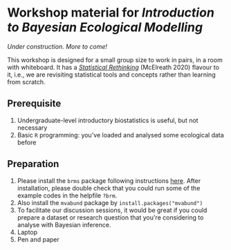 # Workshop material for *Introduction to Bayesian Ecological Modelling*

*Under construction. More to come!*

This workshop is designed for a small group size to work in pairs, in a room 
with whiteboard. It has a [*Statistical Rethinking*](https://xcelab.net/rm/) 
(McElreath 2020) flavour to it, i.e., we are revisiting statistical tools 
and concepts rather than learning from scratch.

## Prerequisite

1. Undergraduate-level introductory biostatistics is useful, but not necessary
2. Basic `R` programming: you've loaded and analysed some ecological
data before 

## Preparation

1. Please install the `brms` package following instructions [here](https://github.com/paul-buerkner/brms?tab=readme-ov-file#faq). 
After installation, please double check that you could run some of the example
codes in the helpfile `?brm`.
2. Also install the `mvabund` package by `install.packages("mvabund")`
2. To facilitate our discussion sessions, it would be great if you could prepare
a dataset or research question that you're considering to analyse with 
Bayesian inference.
3. Laptop
4. Pen and paper
